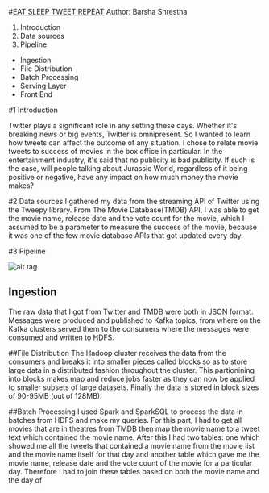 
#[EAT SLEEP TWEET REPEAT](http://eatsleeptweetrepeat.itsbeta.com/index#home)
Author: Barsha Shrestha

1. Introduction
2. Data sources
3. Pipeline
  - Ingestion
  - File Distribution
  - Batch Processing
  - Serving Layer
  - Front End
  
#1 Introduction

Twitter plays a significant role in any setting these days. Whether it's breaking news or big events, Twitter is omnipresent. So I wanted to learn how tweets can affect the outcome of any situation. I chose to relate movie tweets to success of movies in the box office in particular. In the entertainment industry, it's said that no publicity is bad publicity. If such is the case, will people talking about Jurassic World, regardless of it being positive or negative, have any impact on how much money the movie makes?

#2 Data sources
I gathered my data from the streaming API of Twitter using the Tweepy library. From The Movie Database(TMDB) API, I was able to get the movie name, release date and the vote count for the movie, which I assumed to be a parameter to measure the success of the movie, because it was one of the few movie database APIs that got updated every day.

#3 Pipeline

![alt tag](https://raw.github.com/barshashrest/Insight-EatSleepTweetRepeat/Pipeline.png)

## Ingestion

The raw data that I got from Twitter and TMDB were both in JSON format. Messages were produced and published to Kafka topics, from where on the Kafka clusters served them to the consumers where the messages were consumed and written to HDFS.

##File Distribution
The Hadoop cluster receives the data from the consumers and breaks it into smaller pieces called blocks so as to store large data in a distributed fashion throughout the cluster. This partionining into blocks makes map and reduce jobs faster as they can now be applied to smaller subsets of large datasets. Finally the data is stored in block sizes of 90-95MB (out of 128MB).

##Batch Processing
I used Spark and SparkSQL to process the data in batches from HDFS and make my queries. For this part, I had to get all movies that are in theatres from TMDB then map the movie name to a tweet text which contained the movie name. After this I had two tables: one which showed me all the tweets that contained a movie name from the movie list and the movie name itself for that day and another table which gave me the movie name, release date and the vote count of the movie for a particular day. Therefore I had to join these tables based on both the movie name and the day of 





